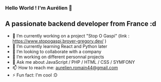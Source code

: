### Hello World ! I'm Aurélien  👋

## A passionate backend developer from France :d


- 🔭 I’m currently working on a project "Stop O Gaspi" (link : https://www.stopogaspi.broyer-gregory.dev/ )
- 🌱 I’m currently learning React and Python later
- 👯 I’m looking to collaborate with a company
- 🤔 I’m working on different personnal projects
- 💬 Ask me about JavaScript / PHP / HTML / CSS / SYMFONY
- 📫 How to reach me: aurelien.romain44@gmail.com
- ⚡ Fun fact: I'm cool :D
